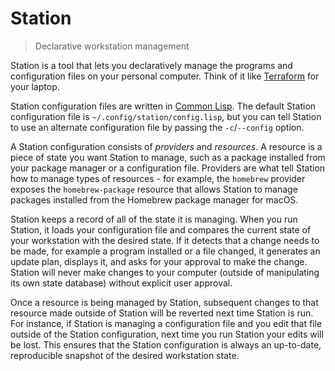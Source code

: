 # Station
> Declarative workstation management

Station is a tool that lets you declaratively manage the programs and
configuration files on your personal computer. Think of it like
[Terraform](https://terraform.io) for your laptop.

Station configuration files are written in [Common
Lisp](https://lisp-lang.org/). The default Station configuration file
is `~/.config/station/config.lisp`, but you can tell Station to use an
alternate configuration file by passing the `-c`/`--config` option.

A Station configuration consists of *providers* and *resources*. A
resource is a piece of state you want Station to manage, such as a
package installed from your package manager or a configuration
file. Providers are what tell Station how to manage types of
resources - for example, the `homebrew` provider exposes the
`homebrew-package` resource that allows Station to manage packages
installed from the Homebrew package manager for macOS.

Station keeps a record of all of the state it is managing. When you
run Station, it loads your configuration file and compares the current
state of your workstation with the desired state. If it detects that a
change needs to be made, for example a program installed or a file
changed, it generates an update plan, displays it, and asks for your
approval to make the change. Station will never make changes to your
computer (outside of manipulating its own state database) without
explicit user approval.

Once a resource is being managed by Station, subsequent changes to
that resource made outside of Station will be reverted next time
Station is run. For instance, if Station is managing a configuration
file and you edit that file outside of the Station configuration, next
time you run Station your edits will be lost. This ensures that the
Station configuration is always an up-to-date, reproducible snapshot
of the desired workstation state.
